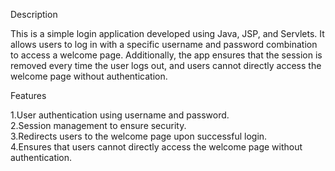 Description

This is a simple login application developed using Java, JSP, and Servlets. It allows users to log in with a specific username and password combination to access a welcome page. Additionally, the app ensures that the session is removed every time the user logs out, and users cannot directly access the welcome page without authentication.

Features  

1.User authentication using username and password.  
2.Session management to ensure security.  
3.Redirects users to the welcome page upon successful login.  
4.Ensures that users cannot directly access the welcome page without authentication.
